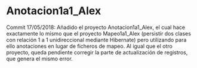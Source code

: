 # Anotacion1a1_Alex

Commit 17/05/2018: Añadido el proyecto Anotacion1a1_Alex, el cual hace exactamente lo mismo que el proyecto Mapeo1a1_Alex (persistir dos clases con relación 1 a 1 unidireccional mediante Hibernate) pero utilizando para ello anotaciones en lugar de ficheros de mapeo. Al igual que el otro proyecto, queda pendiente corregir la parte de actualización de registros, que genera el mismo error.